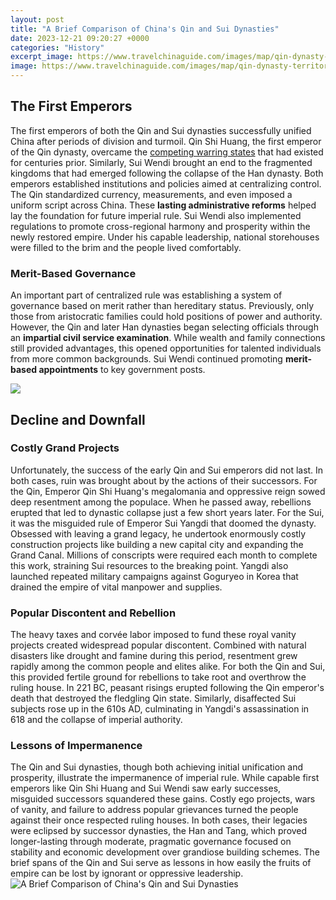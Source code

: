 ```yaml
---
layout: post
title: "A Brief Comparison of China's Qin and Sui Dynasties"
date: 2023-12-21 09:20:27 +0000
categories: "History"
excerpt_image: https://www.travelchinaguide.com/images/map/qin-dynasty-territory.jpg
image: https://www.travelchinaguide.com/images/map/qin-dynasty-territory.jpg
---
```


## The First Emperors
The first emperors of both the Qin and Sui dynasties successfully unified China after periods of division and turmoil. Qin Shi Huang, the first emperor of the Qin dynasty, overcame the [competing warring states](https://notiziedioggi.github.io/2024-01-09-la-mia-visita-in-pakistan-e-alle-maldive/) that had existed for centuries prior. Similarly, Sui Wendi brought an end to the fragmented kingdoms that had emerged following the collapse of the Han dynasty. 
Both emperors established institutions and policies aimed at centralizing control. The Qin standardized currency, measurements, and even imposed a uniform script across China. These **lasting administrative reforms** helped lay the foundation for future imperial rule. Sui Wendi also implemented regulations to promote cross-regional harmony and prosperity within the newly restored empire. Under his capable leadership, national storehouses were filled to the brim and the people lived comfortably. 
### Merit-Based Governance
An important part of centralized rule was establishing a system of governance based on merit rather than hereditary status. Previously, only those from aristocratic families could hold positions of power and authority. However, the Qin and later Han dynasties began selecting officials through an **impartial civil service examination**. While wealth and family connections still provided advantages, this opened opportunities for talented individuals from more common backgrounds. Sui Wendi continued promoting **merit-based appointments** to key government posts.

![](http://www.coolaboo.com/wp-content/uploads/2019/05/Sui-Dynasty-Divisions.png)
## Decline and Downfall 
### Costly Grand Projects 
Unfortunately, the success of the early Qin and Sui emperors did not last. In both cases, ruin was brought about by the actions of their successors. For the Qin, Emperor Qin Shi Huang's megalomania and oppressive reign sowed deep resentment among the populace. When he passed away, rebellions erupted that led to dynastic collapse just a few short years later. 
For the Sui, it was the misguided rule of Emperor Sui Yangdi that doomed the dynasty. Obsessed with leaving a grand legacy, he undertook enormously costly construction projects like building a new capital city and expanding the Grand Canal. Millions of conscripts were required each month to complete this work, straining Sui resources to the breaking point. Yangdi also launched repeated military campaigns against Goguryeo in Korea that drained the empire of vital manpower and supplies.
### Popular Discontent and Rebellion 
The heavy taxes and corvée labor imposed to fund these royal vanity projects created widespread popular discontent. Combined with natural disasters like drought and famine during this period, resentment grew rapidly among the common people and elites alike. For both the Qin and Sui, this provided fertile ground for rebellions to take root and overthrow the ruling house. In 221 BC, peasant risings erupted following the Qin emperor's death that destroyed the fledgling Qin state. Similarly, disaffected Sui subjects rose up in the 610s AD, culminating in Yangdi's assassination in 618 and the collapse of imperial authority.
### Lessons of Impermanence 
The Qin and Sui dynasties, though both achieving initial unification and prosperity, illustrate the impermanence of imperial rule. While capable first emperors like Qin Shi Huang and Sui Wendi saw early successes, misguided successors squandered these gains. Costly ego projects, wars of vanity, and failure to address popular grievances turned the people against their once respected ruling houses. In both cases, their legacies were eclipsed by successor dynasties, the Han and Tang, which proved longer-lasting through moderate, pragmatic governance focused on stability and economic development over grandiose building schemes. The brief spans of the Qin and Sui serve as lessons in how easily the fruits of empire can be lost by ignorant or oppressive leadership.
![A Brief Comparison of China's Qin and Sui Dynasties](https://www.travelchinaguide.com/images/map/qin-dynasty-territory.jpg)